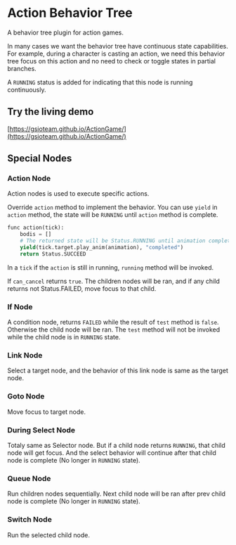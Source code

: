 # Action Behavior Tree

A behavior tree plugin for action games.

In many cases we want the behavior tree have continuous state capabilities.
For example, during a character is casting an action, we need this behavior tree 
focus on this action and no need to check or toggle states in partial branches.

A `RUNNING` status is added for indicating that this node is running continuously.

## Try the living demo

[https://gsioteam.github.io/ActionGame/](https://gsioteam.github.io/ActionGame/)

## Special Nodes

### Action Node

Action nodes is used to execute specific actions. 

Override `action` method to implement the behavior.
You can use `yield` in `action` method, the state will
be `RUNNING` until `action` method is complete.

```python
func action(tick):
    bodis = []
    # The returned state will be Status.RUNNING until animation completed.
    yield(tick.target.play_anim(animation), "completed")
    return Status.SUCCEED
```

In a `tick` if the `action` is still in running, `running` method will be invoked.

If `can_cancel` returns `true`. The children nodes 
will be ran, and if any child returns not 
Status.FAILED, move focus to that child.

### If Node

A condition node, returns `FAILED` while the result 
of `test` method is `false`. Otherwise the child node
will be ran. The `test` method will not be invoked while
the child node is in `RUNNING` state.

### Link Node

Select a target node, and the behavior of this link node is same as the target node.

### Goto Node

Move focus to target node.

### During Select Node

Totaly same as Selector node. But if a child node 
returns `RUNNING`, that child node will get focus.
And the select behavior will continue after that 
child node is complete (No longer in `RUNNING` state).

### Queue Node

Run children nodes sequentially. Next child node 
will be ran after prev child node is complete
(No longer in `RUNNING` state).

### Switch Node

Run the selected child node.

